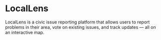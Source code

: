 # LocalLens
LocalLens is a civic issue reporting platform that allows users to report problems in their area, vote on existing issues, and track updates — all on an interactive map.
